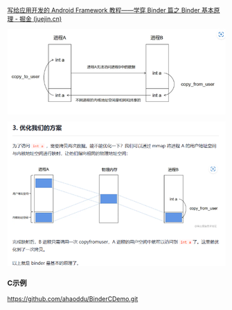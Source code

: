 [写给应用开发的 Android Framework 教程——学穿 Binder 篇之 Binder 基本原理 - 掘金 (juejin.cn)](https://juejin.cn/post/7210175991837392933)

![1715935639927](image/Binder基本原理/1715935639927.png)


![1715935662260](image/Binder基本原理/1715935662260.png)


### C示例

https://github.com/ahaoddu/BinderCDemo.git
